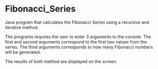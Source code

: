 # Fibonacci_Series
Java program that calculates the Fibonacci Series using a recursive and iterative method. 

The programs requires the user to enter 3 arguments to the console.
The first and second arguments correspond to the first two values from the series.
The third arguments corresponds to how many Fibonacci numbers will be generated.

The results of both method are displayed on the screen.
